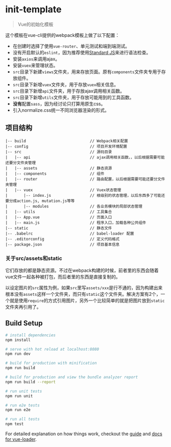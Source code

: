 # init-template

> Vue的初始化模板

这个模板在vue-cli提供的webpack模板上做了以下配置：

- 在创建时选择了使用`vue-router`、单元测试和端到端测试。
- 没有开启默认的`eslint`，因为推荐使用[Standard JS](https://standardjs.com/index.html#install)来进行语法检查。
- 安装`axios`来调用ajax。
- 安装`vuex`来管理状态。
- `src`目录下新建`views`文件夹，用来存放页面。原有`components`文件夹专用于存放组件。
- `src`目录下新增`vuex`文件夹，用于存放`vuex`相关信息。
- `src`目录下新增`api`文件夹，用于存放ajax调用相关函数。
- `src`目录下新增`utils`文件夹，用于存放可能用到的工具函数。
- **没有**配置`sass`，因为经讨论只打算用原生css。
- 引入normalize.css统一不同浏览器渲染的形式。


## 项目结构

```
|-- build                            // Webpack相关配置
|-- config                           // 项目开发环境配置
|-- src                              // 源码目录
|   |-- api                          // ajax调用相关函数，，以后根据需要可能还要分文件夹管理
|   |-- assets                       // 静态资源
|   |-- components                   // 组件
|   |-- router                       // 路由配置，以后根据需要可能还要分文件夹管理
|   |-- vuex                         // Vuex状态管理
|       |-- index.js                 // 根级别的状态管理，以后东西多了可能还要分成action.js, mutation.js等等
|       |-- modules                  // 各业务模块的局部状态管理
|   |-- utils                        // 工具集合
|   |-- App.vue                      // 页面入口
|   |-- main.js                      // 程序入口，加载各种公共组件
|-- static                           // 静态文件
|-- .babelrc                         // babel-loader 配置
|-- .editorconfig                    // 定义代码格式
|-- package.json                     // 项目基本信息
```

### 关于src/assets和static

它们存放的都是静态资源。不过在webpack构建的时候，前者里的东西会随着vue文件一起各种被打包，而后者里的东西是直接复制的。

以设定图片的`src`属性为例，如果`src`里写`assets/xxx`是行不通的，因为构建出来根本没有`assets`这样一个文件夹，而只有`static`这个文件夹。解决方案有2个，一个就是使用`require`的方式引用图片，另外一个比较简单的就是把图片放到`static`文件夹再引用了。

## Build Setup

``` bash
# install dependencies
npm install

# serve with hot reload at localhost:8080
npm run dev

# build for production with minification
npm run build

# build for production and view the bundle analyzer report
npm run build --report

# run unit tests
npm run unit

# run e2e tests
npm run e2e

# run all tests
npm test
```

For detailed explanation on how things work, checkout the [guide](http://vuejs-templates.github.io/webpack/) and [docs for vue-loader](http://vuejs.github.io/vue-loader).
